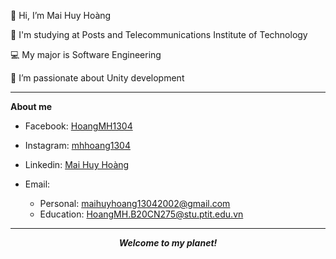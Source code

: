  👋 Hi, I’m Mai Huy Hoàng
 
 🏫 I'm studying at Posts and Telecommunications Institute of Technology
 
 💻 My major is Software Engineering
 
 🌱 I’m passionate about Unity development
<!-- - 📫 How to reach me: maihuyhoang13042002@gmail.com -->

***

**About me**

- Facebook: [HoangMH1304](https://www.facebook.com/HoangMH1304)

- Instagram: [mhhoang1304](https://www.instagram.com/mhhoang1304/)

- Linkedin: [Mai Huy Hoàng](https://www.linkedin.com/in/ho%C3%A0ng-mai-745b31146/)

- Email:
  + Personal: <maihuyhoang13042002@gmail.com>
  + Education: <HoangMH.B20CN275@stu.ptit.edu.vn>

---

<p align="center">
  <em><strong>Welcome to my planet!</strong></em>
</p>


<!---
HoangMH1304/HoangMH1304 is a ✨ special ✨ repository because its `README.md` (this file) appears on your GitHub profile.
You can click the Preview link to take a look at your changes.
--->
